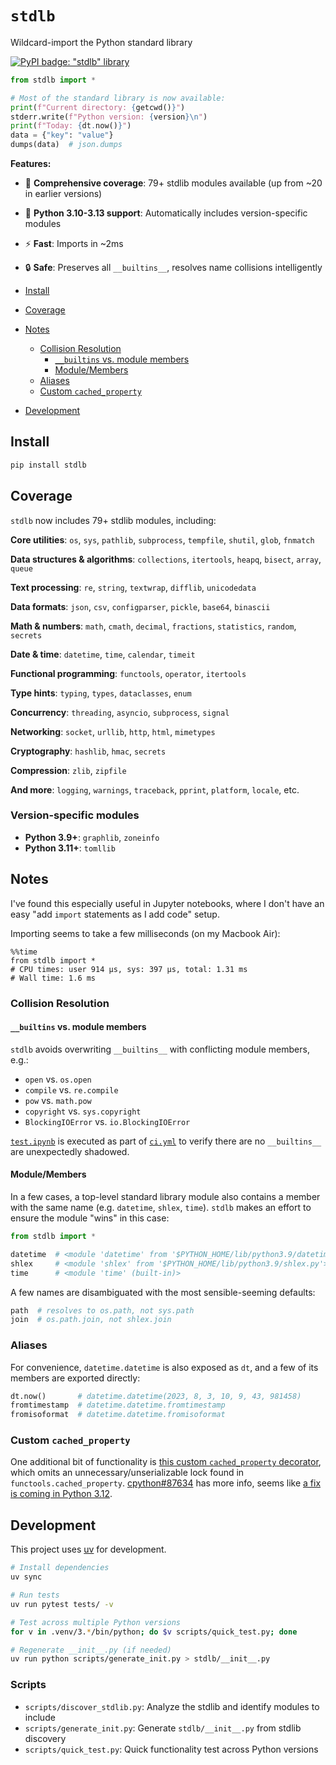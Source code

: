 # `stdlb`

Wildcard-import the Python standard library

[![PyPI badge: "stdlb" library](https://img.shields.io/pypi/v/stdlb.svg)](https://pypi.python.org/pypi/stdlb)

```python
from stdlb import *

# Most of the standard library is now available:
print(f"Current directory: {getcwd()}")
stderr.write(f"Python version: {version}\n")
print(f"Today: {dt.now()}")
data = {"key": "value"}
dumps(data)  # json.dumps
```

**Features:**
- 🎯 **Comprehensive coverage**: 79+ stdlib modules available (up from ~20 in earlier versions)
- 🐍 **Python 3.10-3.13 support**: Automatically includes version-specific modules
- ⚡ **Fast**: Imports in ~2ms
- 🔒 **Safe**: Preserves all `__builtins__`, resolves name collisions intelligently

- [Install](#install)
- [Coverage](#coverage)
- [Notes](#notes)
    - [Collision Resolution](#collisions)
        - [`__builtins` vs. module members](#builtins)
        - [Module/Members](#module-members)
    - [Aliases](#aliases)
    - [Custom `cached_property`](#cached-property)
- [Development](#development)

## Install <a id="install"></a>
```bash
pip install stdlb
```

## Coverage <a id="coverage"></a>

`stdlb` now includes 79+ stdlib modules, including:

**Core utilities**: `os`, `sys`, `pathlib`, `subprocess`, `tempfile`, `shutil`, `glob`, `fnmatch`

**Data structures & algorithms**: `collections`, `itertools`, `heapq`, `bisect`, `array`, `queue`

**Text processing**: `re`, `string`, `textwrap`, `difflib`, `unicodedata`

**Data formats**: `json`, `csv`, `configparser`, `pickle`, `base64`, `binascii`

**Math & numbers**: `math`, `cmath`, `decimal`, `fractions`, `statistics`, `random`, `secrets`

**Date & time**: `datetime`, `time`, `calendar`, `timeit`

**Functional programming**: `functools`, `operator`, `itertools`

**Type hints**: `typing`, `types`, `dataclasses`, `enum`

**Concurrency**: `threading`, `asyncio`, `subprocess`, `signal`

**Networking**: `socket`, `urllib`, `http`, `html`, `mimetypes`

**Cryptography**: `hashlib`, `hmac`, `secrets`

**Compression**: `zlib`, `zipfile`

**And more**: `logging`, `warnings`, `traceback`, `pprint`, `platform`, `locale`, etc.

### Version-specific modules

- **Python 3.9+**: `graphlib`, `zoneinfo`
- **Python 3.11+**: `tomllib`

## Notes <a id="notes"></a>
I've found this especially useful in Jupyter notebooks, where I don't have an easy "add `import` statements as I add code" setup.

Importing seems to take a few milliseconds (on my Macbook Air):
```ipython
%%time
from stdlb import *
# CPU times: user 914 µs, sys: 397 µs, total: 1.31 ms
# Wall time: 1.6 ms
```

### Collision Resolution <a id="collisions"></a>

#### `__builtins` vs. module members <a id="builtins"></a>
`stdlb` avoids overwriting `__builtins__` with conflicting module members, e.g.:
- `open` vs. `os.open`
- `compile` vs. `re.compile`
- `pow` vs. `math.pow`
- `copyright` vs. `sys.copyright`
- `BlockingIOError` vs. `io.BlockingIOError`

[`test.ipynb`](test.ipynb) is executed as part of [`ci.yml`](.github/workflows/ci.yml) to verify there are no `__builtins__` are unexpectedly shadowed.

#### Module/Members <a id="module-members"></a>
In a few cases, a top-level standard library module also contains a member with the same name (e.g. `datetime`, `shlex`, `time`). `stdlb` makes an effort to ensure the module "wins" in this case:

```python
from stdlb import *

datetime  # <module 'datetime' from '$PYTHON_HOME/lib/python3.9/datetime.py'>
shlex     # <module 'shlex' from '$PYTHON_HOME/lib/python3.9/shlex.py'>
time      # <module 'time' (built-in)>
```

A few names are disambiguated with the most sensible-seeming defaults:
```python
path  # resolves to os.path, not sys.path
join  # os.path.join, not shlex.join
```

### Aliases <a id="aliases"></a>

For convenience, `datetime.datetime` is also exposed as `dt`, and a few of its members are exported directly:
```python
dt.now()       # datetime.datetime(2023, 8, 3, 10, 9, 43, 981458)
fromtimestamp  # datetime.datetime.fromtimestamp
fromisoformat  # datetime.datetime.fromisoformat
```

### Custom `cached_property` <a id="cached-property"></a>
One additional bit of functionality is [this custom `cached_property` decorator](stdlb/cached_property.py), which omits an unnecessary/unserializable lock found in `functools.cached_property`. [cpython#87634](https://github.com/python/cpython/issues/87634) has more info, seems like [a fix is coming in Python 3.12](https://github.com/python/cpython/issues/87634#issuecomment-1467140709).

## Development <a id="development"></a>

This project uses [uv](https://github.com/astral-sh/uv) for development.

```bash
# Install dependencies
uv sync

# Run tests
uv run pytest tests/ -v

# Test across multiple Python versions
for v in .venv/3.*/bin/python; do $v scripts/quick_test.py; done

# Regenerate __init__.py (if needed)
uv run python scripts/generate_init.py > stdlb/__init__.py
```

### Scripts

- `scripts/discover_stdlib.py`: Analyze the stdlib and identify modules to include
- `scripts/generate_init.py`: Generate `stdlb/__init__.py` from stdlib discovery
- `scripts/quick_test.py`: Quick functionality test across Python versions
